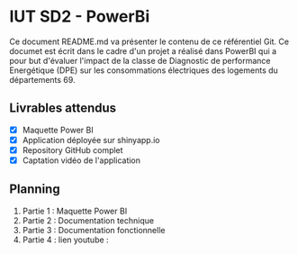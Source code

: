 # IUT SD2 - PowerBi
Ce document README.md va présenter le contenu de ce référentiel Git. Ce documet est écrit dans le cadre d'un projet a réalisé dans PowerBI qui a pour but d'évaluer l'impact de la classe de Diagnostic de performance Energétique (DPE) sur les consommations électriques des logements du départements 69.

## Livrables attendus 

- [x] Maquette Power BI
- [x] Application déployée sur shinyapp.io
- [x] Repository GitHub complet
- [x] Captation vidéo de l'application

## Planning

1. Partie 1 : Maquette Power BI
2. Partie 2 : Documentation technique
3. Partie 3 : Documentation fonctionnelle
4. Partie 4 : lien youtube : 
